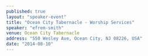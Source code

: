 ```yaml
---
published: true
layout: "speaker-event"
title: "Ocean City Tabernacle - Worship Services"
speaker: "efrem-smith"
venue: Ocean City Tabernacle
address: "550 Wesley Ave, Ocean City, NJ 08226, USA"
date: "2014-08-10"
---
```


